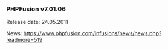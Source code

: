 ### PHPFusion v7.01.06
Release date: 24.05.2011

News: https://www.phpfusion.com/infusions/news/news.php?readmore=519

